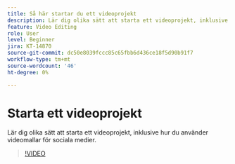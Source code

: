 ```yaml
---
title: Så här startar du ett videoprojekt
description: Lär dig olika sätt att starta ett videoprojekt, inklusive hur du använder videomallar i sociala medier
feature: Video Editing
role: User
level: Beginner
jira: KT-14870
source-git-commit: dc50e8039fccc85c65fbb6d436ce18f5d90b91f7
workflow-type: tm+mt
source-wordcount: '46'
ht-degree: 0%

---
```


# Starta ett videoprojekt

Lär dig olika sätt att starta ett videoprojekt, inklusive hur du använder videomallar för sociala medier.

>[!VIDEO](https://video.tv.adobe.com/v/3427070?quality=12&learn=on&hidetitle=true)

